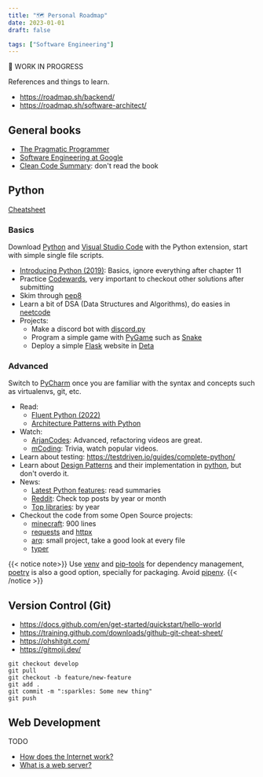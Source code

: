 ```yaml
---
title: "🗺️ Personal Roadmap"
date: 2023-01-01
draft: false

tags: ["Software Engineering"]
---
```


🚧 WORK IN PROGRESS

References and things to learn.

<!--more-->

- https://roadmap.sh/backend/
- https://roadmap.sh/software-architect/

## General books

- [The Pragmatic Programmer](https://pragprog.com/titles/tpp20/the-pragmatic-programmer-20th-anniversary-edition/)
- [Software Engineering at Google](https://abseil.io/resources/swe-book/html/toc.html)
- [Clean Code Summary](https://gist.github.com/wojteklu/73c6914cc446146b8b533c0988cf8d29): don't read the book

## Python

[Cheatsheet](https://gto76.github.io/python-cheatsheet/)

### Basics

Download [Python](https://www.python.org/downloads/) and [Visual Studio Code](https://code.visualstudio.com/) with the Python extension,
start with simple single file scripts.

- [Introducing Python (2019)](https://www.oreilly.com/library/view/introducing-python-2nd/9781492051374/): Basics, ignore everything after chapter 11
- Practice [Codewards](codewars.com/), very important to checkout other solutions after submitting
- Skim through [pep8](https://peps.python.org/pep-0008/)
- Learn a bit of DSA (Data Structures and Algorithms), do easies in [neetcode](https://neetcode.io/roadmap)
- Projects:
  - Make a discord bot with [discord.py](https://discordpy.readthedocs.io/)
  - Program a simple game with [PyGame](https://www.pygame.org/docs/) such as [Snake](https://www.geeksforgeeks.org/snake-game-in-python-using-pygame-module/)
  - Deploy a simple [Flask](https://flask.palletsprojects.com/en/2.2.x/) website in [Deta](https://www.deta.sh/)

### Advanced

Switch to [PyCharm](https://www.jetbrains.com/pycharm/) once you are familiar with the syntax and concepts such as virtualenvs, git, etc.

- Read:
  - [Fluent Python (2022)](https://www.oreilly.com/library/view/fluent-python-2nd/9781492056348/)
  - [Architecture Patterns with Python](https://www.cosmicpython.com/book/preface.html)
- Watch:
  - [ArjanCodes](https://www.youtube.com/@ArjanCodes/videos): Advanced, refactoring videos are great.
  - [mCoding](https://www.youtube.com/channel/UCaiL2GDNpLYH6Wokkk1VNcg): Trivia, watch popular videos.
- Learn about testing: https://testdriven.io/guides/complete-python/
- Learn about [Design Patterns](https://refactoring.guru/design-patterns) and their implementation in [python](https://github.com/faif/python-patterns), but don't overdo it.
- News:
  - [Latest Python features](https://docs.python.org/3/whatsnew/index.html): read summaries
  - [Reddit](https://www.reddit.com/r/Python/top/?t=month): Check top posts by year or month
  - [Top libraries](https://tryolabs.com/blog/2022/12/26/top-python-libraries-2022): by year
- Checkout the code from some Open Source projects:
  - [minecraft](https://github.com/fogleman/Minecraft): 900 lines
  - [requests](https://github.com/psf/requests) and [httpx](https://github.com/encode/httpx)
  - [arq](https://github.com/samuelcolvin/arq): small project, take a good look at every file
  - [typer](https://github.com/tiangolo/typer)

{{< notice note>}}
Use [venv](https://docs.python.org/3/library/venv.html) and [pip-tools](https://github.com/jazzband/pip-tools) for dependency management,
[poetry](https://python-poetry.org/) is also a good option, specially for packaging.
Avoid [pipenv](https://github.com/pypa/pipenv).
{{< /notice >}}

## Version Control (Git)

- https://docs.github.com/en/get-started/quickstart/hello-world
- https://training.github.com/downloads/github-git-cheat-sheet/
- https://ohshitgit.com/
- https://gitmoji.dev/

```
git checkout develop
git pull
git checkout -b feature/new-feature
git add .
git commit -m ":sparkles: Some new thing"
git push
```

## Web Development

TODO

- [How does the Internet work?](https://developer.mozilla.org/en-US/docs/Learn/Common_questions/How_does_the_Internet_work)
- [What is a web server?](https://developer.mozilla.org/en-US/docs/Learn/Common_questions/What_is_a_web_server)
